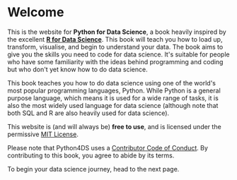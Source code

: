 # Welcome

This is the website for **Python for Data Science**, a book heavily inspired by the excellent [**R for Data Science**](https://r4ds.had.co.nz/). This book will teach you how to load up, transform, visualise, and begin to understand your data. The book aims to give you the skills you need to code for data science. It's suitable for people who have some familiarity with the ideas behind programming and coding but who don't yet know how to do data science.

This book teaches you how to do data science using one of the world's most popular programming languages, Python. While Python is a general purpose language, which means it is used for a wide range of tasks, it is also the most widely used language for data science (although note that both SQL and R are also heavily used for data science).

This website is (and will always be) **free to use**, and is licensed under the permissive [MIT License](https://en.wikipedia.org/wiki/MIT_License).

Please note that Python4DS uses a [Contributor Code of Conduct](https://contributor-covenant.org/version/2/0/CODE_OF_CONDUCT.html). By contributing to this book, you agree to abide by its terms.

To begin your data science journey, head to the next page.

